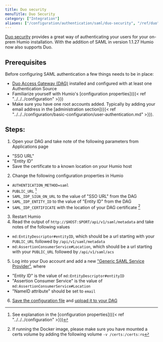 ```yaml
---
title: Duo security
menuTitle: Duo Security
category: ["Integration"]
aliases: ["/configuration/authentication/saml/duo-security", "/ref/duo"]
---
```


[Duo security](https://duo.com) provides a great way of authenticating your users for your on-prem Humio installation.
With the addition of SAML in version 1.1.27 Humio now also supports Duo.

## Prerequisites

Before configuring SAML authentication a few things needs to be in place:

* [Duo Access Gateway (DAG)](https://duo.com/docs/dag) installed and configured with at least one Authentication Source
* Familiarize yourself with Humio's [configuration properties]({{< ref "../../../configuration" >}})
* Make sure you have one root accounts added. Typically by adding your email address in the [administration section]({{< ref "../../../configuration/basic-configuration/user-authentication.md" >}}).

## Steps:

1. Open your DAG and take note of the following parameters from Applications page
  * "SSO URL"
  * "Entity ID"
  * Save the certificate to a known location on your Humio host
2. Change the following configuration properties in Humio
  * `AUTHENTICATION_METHOD=saml`
  * `PUBLIC_URL` [^1]
  * `SAML_IDP_SIGN_ON_URL` to the value of "SSO URL" from the DAG
  * `SAML_IDP_ENTITY_ID` to the value of "Entity ID" from the DAG
  * `SAML_IDP_CERTIFICATE` with the location of your DAG certificate [^2]
3. Restart Humio
4. Read the output of `http://$HOST:$PORT/api/v1/saml/metadata` and take notes of the following values
  * `md:EntityDescriptor#entityID`, which should be a url starting with your `PUBLIC_URL` followed by `/api/v1/saml/metadata`
  * `md:AssertionConsumerService#Location`, which should be a url starting with your `PUBLIC_URL` followed by `/api/v1/saml/acs`
5. Log into your Duo account and add a new ["Generic SAML Service Provider"](https://duo.com/docs/dag-generic), where
  * "Entity ID" is the value of `md:EntityDescriptor#entityID`
  * "Assertion Consumer Service" is the value of `md:AssertionConsumerService#Location`
  * "NameID attribute" should be set to `email`
6. [Save the configuration file](https://duo.com/docs/dag-generic#create-your-cloud-application-in-duo) and [upload it to your DAG](https://duo.com/docs/dag-generic#add-your-cloud-application-to-duo-access-gateway)


[^1]: See explanation in the [configuration properties]({{< ref "../../../configuration" >}})
[^2]: If running the Docker image, please make sure you have mounted a certs volume by adding the following volume `-v /certs:/certs:ro`
